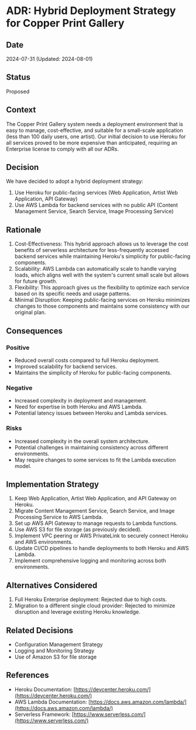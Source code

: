 # ADR: Hybrid Deployment Strategy for Copper Print Gallery

## Date
2024-07-31 (Updated: 2024-08-01)

## Status
Proposed

## Context
The Copper Print Gallery system needs a deployment environment that is easy to manage, cost-effective, and suitable for a small-scale application (less than 100 daily users, one artist). Our initial decision to use Heroku for all services proved to be more expensive than anticipated, requiring an Enterprise license to comply with all our ADRs.

## Decision
We have decided to adopt a hybrid deployment strategy:
1. Use Heroku for public-facing services (Web Application, Artist Web Application, API Gateway)
2. Use AWS Lambda for backend services with no public API (Content Management Service, Search Service, Image Processing Service)

## Rationale
1. Cost-Effectiveness: This hybrid approach allows us to leverage the cost benefits of serverless architecture for less-frequently accessed backend services while maintaining Heroku's simplicity for public-facing components.
2. Scalability: AWS Lambda can automatically scale to handle varying loads, which aligns well with the system's current small scale but allows for future growth.
3. Flexibility: This approach gives us the flexibility to optimize each service based on its specific needs and usage patterns.
4. Minimal Disruption: Keeping public-facing services on Heroku minimizes changes to those components and maintains some consistency with our original plan.

## Consequences

### Positive
- Reduced overall costs compared to full Heroku deployment.
- Improved scalability for backend services.
- Maintains the simplicity of Heroku for public-facing components.

### Negative
- Increased complexity in deployment and management.
- Need for expertise in both Heroku and AWS Lambda.
- Potential latency issues between Heroku and Lambda services.

### Risks
- Increased complexity in the overall system architecture.
- Potential challenges in maintaining consistency across different environments.
- May require changes to some services to fit the Lambda execution model.

## Implementation Strategy
1. Keep Web Application, Artist Web Application, and API Gateway on Heroku.
2. Migrate Content Management Service, Search Service, and Image Processing Service to AWS Lambda.
3. Set up AWS API Gateway to manage requests to Lambda functions.
4. Use AWS S3 for file storage (as previously decided).
5. Implement VPC peering or AWS PrivateLink to securely connect Heroku and AWS environments.
6. Update CI/CD pipelines to handle deployments to both Heroku and AWS Lambda.
7. Implement comprehensive logging and monitoring across both environments.

## Alternatives Considered
1. Full Heroku Enterprise deployment: Rejected due to high costs.
2. Migration to a different single cloud provider: Rejected to minimize disruption and leverage existing Heroku knowledge.

## Related Decisions
- Configuration Management Strategy
- Logging and Monitoring Strategy
- Use of Amazon S3 for file storage

## References
- Heroku Documentation: [https://devcenter.heroku.com/](https://devcenter.heroku.com/)
- AWS Lambda Documentation: [https://docs.aws.amazon.com/lambda/](https://docs.aws.amazon.com/lambda/)
- Serverless Framework: [https://www.serverless.com/](https://www.serverless.com/)